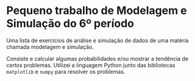 # Pequeno trabalho de Modelagem e Simulação do 6º período

Uma lista de exercícios de análise e simulação de dados de uma matéria chamada modelagem e simulação.

Consiste e calcular algumas probabilidades e/ou mostrar a tendência de certos problemas. Utilizei a linguagem Python junto das bibliotecas `matplotlib` e `numpy` para resolver os problemas.
